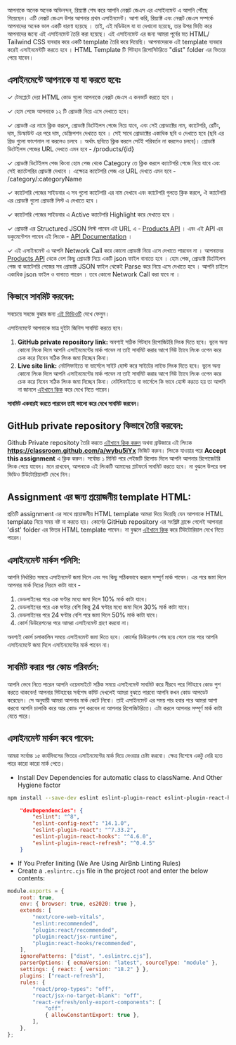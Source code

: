 আপনাকে অনেক অনেক অভিনন্দন, রিয়্যাক্ট শেষ করে আপনি নেক্সট জেএস এর এসাইনমেন্ট এ আপনি পৌঁছে গিয়েছেন। এটি নেক্সট জেএস উপর আপনার প্রথম এসাইনমেন্ট। আশা করি, রিয়্যাক্ট এবং নেক্সট জেএস সম্পর্কে আপনাদের অনেক ভাল একটি ধারণা হয়েছে । তাই, এই মডিউলে যা যা দেখানো হয়েছে, তার উপর ভিত্তি করে আপনাদের জন্যে এই এসাইনমেন্ট তৈরি করা হয়েছে। এই এসাইনমেন্ট এর জন্য আমরা পূর্বের মত HTML/ Tailwind CSS ব্যবহার করে একটি template তৈরি করে দিয়েছি। আপনাদেরকে এই template ব্যবহার করেই এসাইনমেন্টটি করতে হবে । HTML Template টি গিটহাব রিপোসিটরিতে "dist" folder এর ভিতরে পেয়ে যাবেন।

## এসাইনমেন্টে আপনাকে যা যা করতে হবেঃ

✓ টেমপ্লেটে দেয়া HTML কোড গুলো আপনাকে নেক্সট জেএস এ কনভার্ট করতে হবে ।

✓ হোম পেজে আপনাকে ১২ টি প্রোডাক্ট নিয়ে এসে দেখাতে হবে।

✓ প্রোডাক্ট এর নামে ক্লিক করলে, প্রোডাক্ট ডিটেইলস পেজে নিয়ে যাবে, এবং সেই প্রোডাক্টের নাম, ক্যাটেগরি, রেটিং, দাম, ডিস্কাউন্ট এর পরে দাম, ডেস্ক্রিপশন দেখাতে হবে । সেই সাথে প্রোডাক্টের একাধিক ছবি ও দেখাতে হবে (ছবি এর গ্রিড গুলো ফাংশনাল না করলেও চলবে । অর্থাৎ ছবিতে ক্লিক করলে সেটই পরিবর্তন না করলেও চলবে)। প্রোডাক্ট ডিটেইলস পেজের URL দেখতে এমন হবে - /products/{id}

✓ প্রোডাক্ট ডিটেইলস পেজ কিংবা হোম পেজ থেকে Category তে ক্লিক করলে ক্যাটেগরি পেজে নিয়ে যাবে এবং সেই ক্যাটেগরির প্রোডাক্ট দেখাবে । এক্ষেত্রে ক্যাটেগরি পেজ এর URL দেখতে এমন হবে - /category/:categoryName

✓ ক্যাটেগরি পেজের সাইডবার এ সব গুলো ক্যাটেগরি এর নাম দেখাবে এবং ক্যাটেগরি গুলতে ক্লিক করলে, ঐ ক্যাটেগরি এর প্রোডাক্ট গুলো প্রোডাক্ট লিস্ট এ দেখাতে হবে ।

✓ ক্যাটেগরি পেজের সাইডবার এ Active ক্যাটেগরি Highlight করে দেখাতে হবে ।

✓ প্রোডাক্ট এর Structured JSON লিস্ট পাবেন এই URL এ - [Products API](https://dummyjson.com/products) । এবং এই API এর ডকুমেন্টেশন পাবেন এই লিংকে - [API Documentation](https://dummyjson.com/docs/products) ।

✓ এই এসাইনমেন্ট এ আপনি Network Call করে কোনো প্রোডাক্ট নিয়ে এসে দেখাতে পারবেন না । আপনাদের [Products API](https://dummyjson.com/products) থেকে বেশ কিছু প্রোডাক্ট নিয়ে একটি json ফাইল বানাতে হবে । হোম পেজ, প্রোডাক্ট ডিটেইলস পেজ বা ক্যাটেগরি পেজের সব প্রোডাক্ট JSON ফাইল থেকেই Parse করে নিয়ে এসে দেখাতে হবে । আপনি চাইলে একাধিক json ফাইল ও বানাতে পারেন । তবে কোনো Network Call করা যাবে না ।

## কিভাবে সাবমিট করবেন:

সবচেয়ে সহজে বুঝার জন্য [এই ভিডিওটি](https://learnwithsumit.com/rnext/courses/rnext/how-to-submit-assignments-in-reactive-accelerator-course) দেখে ফেলুন।

এসাইনমেন্টে আপনাকে মাত্র দুইটা জিনিস সাবমিট করতে হবে।

1. **GitHub private repository link:** অবশ্যই সঠিক গিটহাব রিপোজিটরি লিংক দিতে হবে। ভুলে অন্য কোনো লিংক দিলে আপনি এসাইনমেন্টের মার্ক পাবেন না তাই সাবমিট করার আগে নিউ ট্যাবে লিংক ওপেন করে চেক করে নিবেন সঠিক লিংক জমা দিচ্ছেন কিনা।
2. **Live site link:** নেটলিফাইতে বা ভার্সেলে সাইট হোস্ট করে সাইটের লাইভ লিংক দিতে হবে। ভুলে অন্য কোনো লিংক দিলে আপনি এসাইনমেন্টের মার্ক পাবেন না তাই সাবমিট করার আগে নিউ ট্যাবে লিংক ওপেন করে চেক করে নিবেন সঠিক লিংক জমা দিচ্ছেন কিনা। নেটলিফাইতে বা ভার্সেলে কি ভাবে হোস্ট করতে হয় তা আপনি না জানলে [এইখানে ক্লিক](https://learnwithsumit.com/rnext/courses/rnext/how-to-deploy-your-project-to-vercel-free) করে দেখে নিতে পারেন।

**সাবমিট একবারই করতে পারবেন তাই ভালো করে দেখে সাবমিট করবেন।**

## GitHub private repository কিভাবে তৈরি করবেন:

Github Private repositoty তৈরি করতে [এইখানে ক্লিক করুন](https://classroom.github.com/a/wybu5iYx) অথবা ব্রাউজারে এই লিংকে **https://classroom.github.com/a/wybu5iYx** ভিজিট করুন। লিংকে যাওয়ার পরে **Accept this assignment** এ ক্লিক করুন। সর্বোচ্চ ১ মিনিট পরে পেইজটি রিলোড দিলে আপনি আপনার রিপোজেটরি লিংক পেয়ে যাবেন। মনে রাখবেন, আপনাকে এই লিংকটি আমাদের প্লাটফর্মে সাবমিট করতে হবে। না বুঝলে উপরে বলা ভিডিও টিউটোরিয়ালটি দেখে নিন।

## Assignment এর জন্য প্রয়োজনীয় template HTML:

প্রতিটি assignment এর সাথে প্রয়োজনীয় HTML template আমরা দিয়ে দিয়েছি যেন আপনাকে HTML template নিয়ে সময় নষ্ট না করতে হয়। কোর্সের GitHub repository এর সংশ্লিষ্ট ব্রাঞ্চে গেলেই আপনারা 'dist' folder এর ভিতর HTML template পাবেন। না বুঝলে [এইখানে ক্লিক](https://learnwithsumit.com/rnext/courses/rnext/how-to-submit-assignments-in-reactive-accelerator-course) করে টিউটোরিয়াল দেখে নিতে পারেন।

## এসাইনমেন্ট মার্কস পলিসি:

আপনি নির্ধারিত সময়ে এসাইনমেন্ট জমা দিলে এবং সব কিছু সঠিকভাবে করলে সম্পূর্ণ মার্ক পাবেন। এর পরে জমা দিলে আপনার মার্ক নিচের নিয়মে কাটা যাবে -

1. ডেডলাইনের পরে এক ঘণ্টার মধ্যে জমা দিলে 10% মার্ক কাটা যাবে।
2. ডেডলাইনের পরে এক ঘণ্টার বেশি কিন্তু 24 ঘণ্টার মধ্যে জমা দিলে 30% মার্ক কাটা যাবে।
3. ডেডলাইনের পরে 24 ঘণ্টার বেশি পরে জমা দিলে 50% মার্ক কাটা যাবে।
4. কোর্স ডিউরেশনের পরে আমরা এসাইনমেন্ট গ্রহণ করবো না।

অবশ্যই কোর্স চলাকালিন সময়ে এসাইনমেন্ট জমা দিতে হবে। কোর্সের ডিউরেশন শেষ হয়ে গেলে তার পরে আপনি এসাইনমেন্টে জমা দিলে এসাইনমেন্টের মার্ক পাবেন না।

## সাবমিট করার পর কোড পরিবর্তন:

আপনি ভেবে নিতে পারেন আপনি ওয়েবসাইটে সঠিক সময়ে এসাইনমেন্ট সাবমিট করে নীরবে পরে গিটহাবে কোড পুশ করতে থাকবেন! আপনার গিটহাবের সর্বশেষ কমিট দেখলেই আমরা বুঝতে পারবো আপনি কখন কোড আপডেট করেছেন। সে অনুযায়ী আমরা আপনার মার্ক কেটে নিবো। তাই এসাইনমেন্ট এর সময় পার হবার পরে আমরা আশা করবো আপনি চালাকি করে আর কোড পুশ করবেন না আপনার রিপোজিটরিতে। এটা করলে আপনার সম্পূর্ণ মার্ক কাটা যেতে পারে।

## এসাইনমেন্ট মার্কস কবে পাবেন:

আমরা সর্বোচ্চ ১৫ কার্যদিবসের ভিতরে এসাইনমেন্টের মার্ক দিয়ে দেওয়ার চেষ্টা করবো। ক্ষেত্র বিশেষে একটু দেরি হতে পারে কারো কারো মার্ক পেতে।



- Install Dev Dependencies for automatic class to className. And Other Hygiene factor

```bash
npm install --save-dev eslint eslint-plugin-react eslint-plugin-react-hooks eslint-plugin-react-refresh
```

```json
    "devDependencies": {
        "eslint": "^8",
        "eslint-config-next": "14.1.0",
        "eslint-plugin-react": "^7.33.2",
        "eslint-plugin-react-hooks": "^4.6.0",
        "eslint-plugin-react-refresh": "^0.4.5"
    }
```

- If You Prefer liniting (We Are Using AirBnb Linting Rules)
- Create a `.eslintrc.cjs` file in the project root and enter the below contents:

```js
module.exports = {
    root: true,
    env: { browser: true, es2020: true },
    extends: [
        "next/core-web-vitals",
        "eslint:recommended",
        "plugin:react/recommended",
        "plugin:react/jsx-runtime",
        "plugin:react-hooks/recommended",
    ],
    ignorePatterns: ["dist", ".eslintrc.cjs"],
    parserOptions: { ecmaVersion: "latest", sourceType: "module" },
    settings: { react: { version: "18.2" } },
    plugins: ["react-refresh"],
    rules: {
        "react/prop-types": "off",
        "react/jsx-no-target-blank": "off",
        "react-refresh/only-export-components": [
            "off",
            { allowConstantExport: true },
        ],
    },
};
```